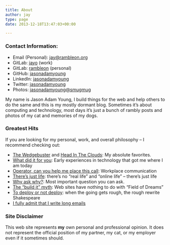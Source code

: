 ```yaml
---
title: About
author: jay
type: page
date: 2013-12-18T13:47:03+00:00

---
```

### Contact Information:

  * Email (Personal): <jay@rambleon.org>
  * GitLab: [jayo][1] (work)
  * GitLab: [rambleon][14] (personal)
  * GitHub: [jasonadamyoung][15]
  * LinkedIn: [jasonadamyoung][16]
  * Twitter: [jasonadamyoung][2]
  * Photos: [jasonadamyoung@smugmug][3]

My name is Jason Adam Young, I build things for the web and help others to do the same and this is my mostly dormant blog. Sometimes it’s about computing and technology, most days it’s just a bunch of rambly posts and photos of my cat and memories of my dogs.
### Greatest Hits

If you are looking for my personal, work, and overall philosophy &#8211; I recommend checking out:

  * [The Wedgebuster][4] and [Head In The Clouds][5]: My absolute favorites.
  * [What did it for you][6]: Early experiences in technology that got me where I am today
  * [Operator, can you help me place this call][7]: Workplace communication
  * [There’s just life][8]: there’s no “real life” and “online life” &#8211; there’s just life
  * [Why ask why?][9]: Most important question you can ask.
  * [The “build it” myth][10]: Web sites have nothing to do with “Field of Dreams”
  * [To deploy or not deploy][12]: when the going gets rough, the rough rewrite Shakespeare
  * [I fully admit that I write long emails][13]

### Site Disclaimer

This web site represents **my** own personal and professional opinion. It does not represent the official position of my partner, my cat, or my employer even if it sometimes should.

 [1]: https://gitlab.com/jayo
 [2]: http://twitter.com/jasonadamyoung
 [3]: http://photos.rambleon.org
 [4]: /2013/04/09/the-wedgebuster/
 [5]: /2015/09/09/head-in-the-clouds/
 [6]: /2008/12/19/what-did-it-for-you/
 [7]: /2008/08/13/operator-can-you-help-me-place-this-call/
 [8]: /2008/08/05/theres-just-life/
 [9]: /2007/12/02/why-ask-why/
 [10]: /2008/05/19/the-build-it-myth/
 [12]: /2009/05/02/to-deploy-or-not-deploy/
 [13]: /2009/10/09/i-write-long-emails-and-i-cannot-lie/
 [14]: https://gitlab.com/rambleon
 [15]: https://github.com/jasonadamyoung
 [16]: https://www.linkedin.com/in/jasonadamyoung/
